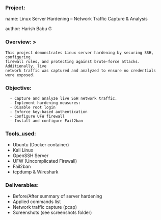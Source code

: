 ### Project:
  
 name: Linux Server Hardening – Network Traffic Capture & Analysis
  
 author: Harish Babu G

### Overview: >
    This project demonstrates Linux server hardening by securing SSH, configuring
    firewall rules, and protecting against brute-force attacks. Additionally, live
    network traffic was captured and analyzed to ensure no credentials were exposed.

### Objective:
      - Capture and analyze live SSH network traffic.
      - Implement hardening measures:
      - Disable root login
      - Enforce key-based authentication
      - Configure UFW firewall
      - Install and configure Fail2ban

### Tools_used:
  - Ubuntu (Docker container)
  - Kali Linux
  - OpenSSH Server
  - UFW (Uncomplicated Firewall)
  - Fail2ban
  - tcpdump & Wireshark

### Deliverables:
  - Before/After summary of server hardening
  - Applied commands list
  - Network traffic capture (pcap)
  - Screenshots (see screenshots folder)

